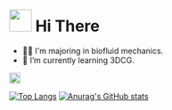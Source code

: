 # <img src="https://media4.giphy.com/media/v1.Y2lkPTc5MGI3NjExemw3eGtxdjh1MTN3ejM2cGpuNmwyamhmdXVodjR0bmh0OTVpZDhmeSZlcD12MV9pbnRlcm5hbF9naWZfYnlfaWQmY3Q9cw/XXQLShhzUuDQtlhydi/giphy.gif" width="40"> Hi There

  - 👨‍🎓 I'm majoring in biofluid mechanics.
  - 🌱 I’m currently learning 3DCG.



<p align="left">
  <a href="https://qiita.com/ononono73">
    <img height="20" src="https://qiita-badge.apiapi.app/s/ononono73/posts.svg" />
  </a>
</p>

[![Top Langs](https://github-readme-stats.vercel.app/api/top-langs/?username=tailup7&langs_count=10&layout=compact)](https://github.com/anuraghazra/github-readme-stats)
[![Anurag's GitHub stats](https://github-readme-stats.vercel.app/api?username=tailup7)](https://github.com/anuraghazra/github-readme-stats)

<!---
tailup7/tailup7 is a ✨ special ✨ repository because its `README.md` (this file) appears on your GitHub profile.
You can click the Preview link to take a look at your changes.
--->
